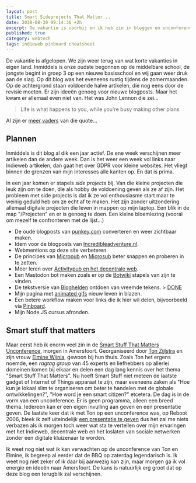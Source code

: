 ```yaml
---
layout: post
title: Smart Sideprojects That Matter...
date: 2018-08-30 09:14:36 +2h
excerpt: De vakantie is voorbij en ik heb zin in bloggen en unconferences!
published: true
category: webtech
tags: indieweb pinboard cheatsheet
---
```

De vakantie is afgelopen. We zijn weer terug van wat korte vakanties in eigen land. Inmiddels is onze oudste begonnen op de middelbare school, de jongste begint in groep 3 op een nieuwe basisschool en wij gaan weer druk aan de slag. Op dit blog was het eveneens rustig tijdens de zomermaanden. Op de achtergrond staan voldoende halve artikelen, die nog eens door de revisie moeten. Er zijn ideeën genoeg voor nieuwe blogposts. Maar het kwam er allemaal even niet van. Het was John Lennon die zei...
> Life is what happens to you, while you're busy making other plans

Al zijn er [meer vaders](https://quoteinvestigator.com/2012/05/06/other-plans/) van die quote...

## Plannen
Inmiddels is dit blog al dik een jaar actief. De ene week verschijnen meer artikelen dan de andere week. Dan is het weer een week vol links naar Indieweb artikelen, dan gaat het over GDPR voor kleine websites. Het vliegt binnen de grenzen van mijn interesses alle kanten op. En dat is prima. 

In een jaar komen er stapels _side projects_ bij. Van die kleine projecten die leuk zijn om te doen, die als hobby de voldoening geven als ze af zijn. Het probleem met side projects is dat ik ze vol enthousiasme start maar te weinig geduld heb om ze echt af te maken. 
Het zijn zonder uitzondering allemaal digitale projecten die leven in mappen op mijn laptop. Een blik in de map "/Projecten" en er is genoeg te doen. Een kleine bloemlezing (vooral om mezelf te confronteren met de lijst...)

* De oude blogposts van [punkey.com](http://punkey.com) converteren en weer zichtbaar maken.
* Idem voor de blogposts van [Incredibleadventure.nl](http://incredibleadventure.nl).
* Webmentions op deze site verbeteren.
* De principes van [Micropub](https://indieweb.org/Micropub) en [Microsub](https://indieweb.org/Microsub) beter snappen en proberen in te zetten.
* Meer leren over [Activitypub en het decentrale web](https://blog.joinmastodon.org/2018/06/why-activitypub-is-the-future/).
* Een Mastodon bot maken zoals er op de [Botwiki](https://botwiki.org/bots/) stapels van zijn te vinden.
* De tekstversie van [Bloghelden](http://bloghelden.nl) ontdoen van vreemde tekens. > [DONE](/Bloghelden-nu-met-verbeterde-textbestanden/)
* Mijn pagina met [animated gifs](http://gifs.frankmeeuwsen.com/) nieuw leven in blazen.
* Een betere workflow maken voor links die ik hier wil delen, bijvoorbeeld via [Pinboard](/dogfood-2/).
* Mijn Node.JS cursus afronden.

## Smart stuff that matters

Maar eerst heb ik enorm veel zin in de [Smart Stuff That Matters Unconference](https://www.zylstra.org/blog/stuff-that-matters-unconference-2018-smart-home-edition/), morgen in Amersfoort. Georganiseerd door [Ton Zijlstra](https://www.zylstra.org/blog/) en zijn vrouw [Elmine Wijnia](http://storymin.es/), gewoon bij hun thuis. Zoals Ton het ergens noemde, een _ragtag group_ van 45 experts en liefhebbers op allerlei domeinen komen bij elkaar en delen een dag lang kennis over het thema "Smart Stuff That Matters". Nu hoeft Smart Stuff niet meteen de laatste gadget of Internet of Things apparaat te zijn, maar eveneens zaken als "Hoe kun je lokaal slim te organiseren om beter te handelen met de globale ontwikkelingen?", "Hoe word je een smart citizen?" etcetera. De dag is in de vorm van een unconference. Er is geen programma, alleen een breed thema. Iedereen kan er een eigen invulling aan geven en een presentatie geven. De laatste keer dat ik met Ton op een unconference was, op Reboot 2006, bleek ik zelf uiteindelijk [een presentatie te geven](https://diggingthedigital.com/Reboot/) dus het zal me niets verbazen als ik morgen toch weer wat sta te vertellen over mijn ervaringen met het Indieweb, decentrale web en het loslaten van sociale netwerken zonder een digitale kluizenaar te worden. 

Ik weet nog niet wat ik kan verwachten op de unconference van Ton en Elmine, ik begreep al eerder dat de BBQ op zaterdag legendarisch is. Ik weet nog niet zeker of ik daar bij aanwezig kan zijn, maar morgen ga ik vol energie en ideeën naar Amersfoort. De kans is natuurlijk erg groot dat op deze blog een terugblik zal verschijnen. 

